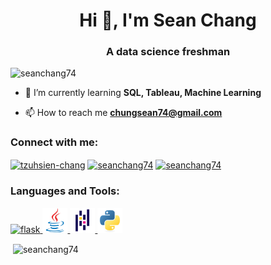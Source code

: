 <h1 align="center">Hi 👋, I'm Sean Chang</h1>
<h3 align="center">A data science freshman</h3>

<p align="left"> <img src="https://komarev.com/ghpvc/?username=seanchang74&label=Profile%20views&color=0e75b6&style=flat" alt="seanchang74" /> </p>

- 🌱 I’m currently learning **SQL, Tableau, Machine Learning**

- 📫 How to reach me **chungsean74@gmail.com**

<h3 align="left">Connect with me:</h3>
<p align="left">
<a href="https://linkedin.com/in/tzuhsien-chang" target="blank"><img align="center" src="https://raw.githubusercontent.com/rahuldkjain/github-profile-readme-generator/master/src/images/icons/Social/linked-in-alt.svg" alt="tzuhsien-chang" height="30" width="40" /></a>
<a href="https://kaggle.com/seanchang74" target="blank"><img align="center" src="https://raw.githubusercontent.com/rahuldkjain/github-profile-readme-generator/master/src/images/icons/Social/kaggle.svg" alt="seanchang74" height="30" width="40" /></a>
<a href="https://fb.com/seanchang74" target="blank"><img align="center" src="https://raw.githubusercontent.com/rahuldkjain/github-profile-readme-generator/master/src/images/icons/Social/facebook.svg" alt="seanchang74" height="30" width="40" /></a>
</p>

<h3 align="left">Languages and Tools:</h3>
<p align="left"> <a href="https://flask.palletsprojects.com/" target="_blank" rel="noreferrer"> <img src="https://www.vectorlogo.zone/logos/pocoo_flask/pocoo_flask-icon.svg" alt="flask" width="40" height="40"/> </a> <a href="https://www.java.com" target="_blank" rel="noreferrer"> <img src="https://raw.githubusercontent.com/devicons/devicon/master/icons/java/java-original.svg" alt="java" width="40" height="40"/> </a> <a href="https://pandas.pydata.org/" target="_blank" rel="noreferrer"> <img src="https://raw.githubusercontent.com/devicons/devicon/2ae2a900d2f041da66e950e4d48052658d850630/icons/pandas/pandas-original.svg" alt="pandas" width="40" height="40"/> </a> <a href="https://www.python.org" target="_blank" rel="noreferrer"> <img src="https://raw.githubusercontent.com/devicons/devicon/master/icons/python/python-original.svg" alt="python" width="40" height="40"/> </a> </p>

<p>&nbsp;<img align="center" src="https://github-readme-stats.vercel.app/api?username=seanchang74&show_icons=true&locale=en" alt="seanchang74" /></p>
